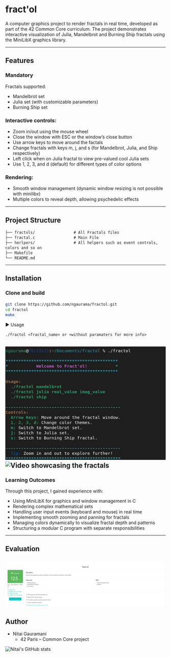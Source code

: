 # fract'ol
A computer graphics project to render fractals in real time, developed as part of the 42 Common Core curriculum.
The project demonstrates interactive visualization of Julia, Mandelbrot and Burning Ship fractals using the MiniLibX graphics library.

---

## Features
### Mandatory
Fractals supported:
+ Mandelbrot set
+ Julia set (with customizable parameters)
+ Burning Ship set
### Interactive controls:
+ Zoom in/out using the mouse wheel
+ Close the window with ESC or the window’s close button
+ Use arrow keys to move around the factals
+ Change fractals with keys m, j, and s (for Mandelbrot, Julia, and Ship respectively)
+ Left click when on Julia fractal to view pre-valued cool Julia sets
+ Use 1, 2, 3, and d (default) for different types of color options
### Rendering:
+ Smooth window management (dynamic window resizing is not possible with minilibx)
+ Multiple colors to reveal depth, allowing psychedelic effects

---

## Project Structure

```
├── fractols/                 # All Fractals files
├── fractal.c                 # Main File
├── herlpers/                 # All helpers such as event controls, colors and so on
├── Makefile
└── README.md

```
---

## Installation

### Clone and build
```bash
git clone https://github.com/ngaurama/fractol.git
cd fractol
make
```

▶ Usage

```
./fractol <fractal_name> or <without paramaters for more info>
```
![Screenshot of the usage of fractal without parameters](./readme_assets/fractal_usage.png)
![Video showcasing the fractals](./readme_assets/fractal_video.gif)
---

### Learning Outcomes

Through this project, I gained experience with:
+ Using MiniLibX for graphics and window management in C
+ Rendering complex mathematical sets
+ Handling user input events (keyboard and mouse) in real time
+ Implementing smooth zooming and panning for fractals
+ Managing colors dynamically to visualize fractal depth and patterns
+ Structuring a modular C program with separate responsibilities
---
## Evaluation
![Screenshot of my evaluation](./readme_assets/evaluation.png)
---
## Author
+ Nitai Gauramani
  - 42 Paris – Common Core project <br>

![Nitai's GitHub stats](https://github-readme-stats.vercel.app/api?username=ngaurama&show_icons=true&theme=transparent)
